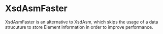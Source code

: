 # XsdAsmFaster
XsdAsmFaster is an alternative to XsdAsm, which skips the usage of a data strucuture to store Element information in order to improve performance.
